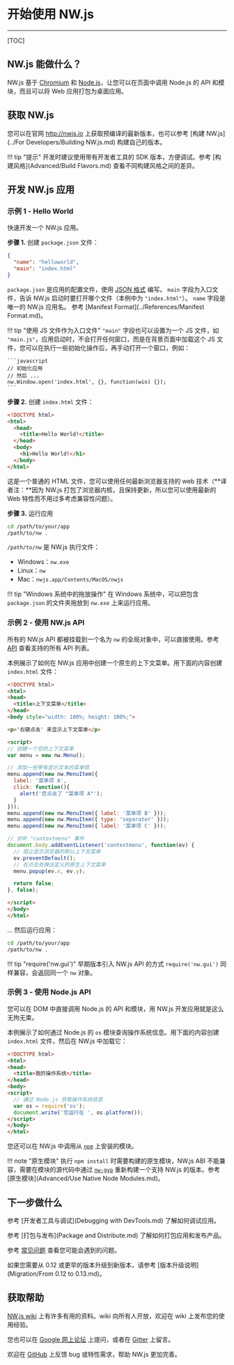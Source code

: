 # 开始使用 NW.js
---

[TOC]

## NW.js 能做什么？

NW.js 基于 [Chromium](http://www.chromium.org) 和 [Node.js](http://nodejs.org/)，让您可以在页面中调用 Node.js 的 API 和模块，而且可以将 Web 应用打包为桌面应用。

## 获取 NW.js

您可以在官网 http://nwjs.io 上获取预编译的最新版本，也可以参考 [构建 NW.js](../For Developers/Building NW.js.md) 构建自己的版本。

!!! tip "提示"
    开发时建议使用带有开发者工具的 SDK 版本，方便调试。参考 [构建风格](Advanced/Build Flavors.md) 查看不同构建风格之间的差异。

## 开发 NW.js 应用

### 示例 1 - Hello World

快速开发一个 NW.js 应用。

**步骤 1.** 创建 `package.json` 文件：

```json
{
  "name": "helloworld",
  "main": "index.html"
}
```

`package.json` 是应用的配置文件，使用 [JSON 格式](http://www.json.org/) 编写。
`main` 字段为入口文件，告诉 NW.js 启动时要打开哪个文件（本例中为 `"index.html"`）。
`name` 字段是唯一的 NW.js 应用名。
参考 [Manifest Format](../References/Manifest Format.md)。

!!! tip "使用 JS 文件作为入口文件"
    `"main"` 字段也可以设置为一个 JS 文件，如 `"main.js"`，应用启动时，不会打开任何窗口，而是在背景页面中加载这个 JS 文件，您可以在执行一些初始化操作后，再手动打开一个窗口，例如：

    ```javascript
    // 初始化应用
    // 然后 ...
    nw.Window.open('index.html', {}, function(win) {});
    ```

**步骤 2.** 创建 `index.html` 文件：

```html
<!DOCTYPE html>
<html>
  <head>
    <title>Hello World!</title>
  </head>
  <body>
    <h1>Hello World!</h1>
  </body>
</html>
```

这是一个普通的 HTML 文件，您可以使用任何最新浏览器支持的 web 技术（**译者注：**因为 NW.js 打包了浏览器内核，且保持更新，所以您可以使用最新的 Web 特性而不用过多考虑兼容性问题）。

**步骤 3.** 运行应用

```bash
cd /path/to/your/app
/path/to/nw .
```

`/path/to/nw` 是 NW.js 执行文件：

- Windows：`nw.exe`
- Linux：`nw`
- Mac：`nwjs.app/Contents/MacOS/nwjs`

!!! tip "Windows 系统中的拖放操作"
    在 Windows 系统中，可以把包含 `package.json` 的文件夹拖放到 `nw.exe` 上来运行应用。

### 示例 2 - 使用 NW.js API

所有的 NW.js API 都被挂载到一个名为 `nw` 的全局对象中，可以直接使用。参考 [API](../index.md#references) 查看支持的所有 API 列表。

本例展示了如何在 NW.js 应用中创建一个原生的上下文菜单。用下面的内容创建 `index.html` 文件：

```html
<!DOCTYPE html>
<html>
<head>
  <title>上下文菜单</title>
</head>
<body style="width: 100%; height: 100%;">

<p>'右键点击' 来显示上下文菜单</p>

<script>
// 创建一个空的上下文菜单
var menu = new nw.Menu();

// 添加一些带有显示文本的菜单项
menu.append(new nw.MenuItem({
  label: '菜单项 A',
  click: function(){
    alert('您点击了 "菜单项 A"');
  }
}));
menu.append(new nw.MenuItem({ label: '菜单项 B' }));
menu.append(new nw.MenuItem({ type: 'separator' }));
menu.append(new nw.MenuItem({ label: '菜单项 C' }));

// 侦听 "contextmenu" 事件
document.body.addEventListener('contextmenu', function(ev) {
  // 阻止显示浏览器的默认上下文菜单
  ev.preventDefault();
  // 在点击处弹出定义的原生上下文菜单
  menu.popup(ev.x, ev.y);

  return false;
}, false);

</script>  
</body>
</html>
```

... 然后运行应用：
```bash
cd /path/to/your/app
/path/to/nw .
```

!!! tip "require('nw.gui')"
    早期版本引入 NW.js API 的方式 `require('nw.gui')` 同样兼容，会返回同一个 `nw` 对象。

### 示例 3 - 使用 Node.js API

您可以在 DOM 中直接调用 Node.js 的 API 和模块，用 NW.js 开发应用就是这么无拘无束。

本例展示了如何通过 Node.js 的 `os` 模块查询操作系统信息。用下面的内容创建 `index.html` 文件，然后在 NW.js 中加载它：

```html
<!DOCTYPE html>
<html>
<head>
  <title>我的操作系统</title>
</head>
<body>
<script>
  // 通过 Node.js 获取操作系统信息
  var os = require('os');
  document.write('您运行在 ', os.platform());
</script>
</body>
</html>
```

您还可以在 NW.js 中调用从 [`npm`](https://www.npmjs.com/) 上安装的模块。

!!! note "原生模块"
    执行 `npm install` 时需要构建的原生模块，NW.js ABI 不能兼容，需要在模块的源代码中通过 [`nw-gyp`](https://github.com/nwjs/nw-gyp) 重新构建一个支持 NW.js 的版本。参考 [原生模块](Advanced/Use Native Node Modules.md)。

## 下一步做什么

参考 [开发者工具与调试](Debugging with DevTools.md) 了解如何调试应用。

参考 [打包与发布](Package and Distribute.md) 了解如何打包应用和发布产品。

参考 [常见问题](FAQ.md) 查看您可能会遇到的问题。

如果您需要从 0.12 或更早的版本升级到新版本，请参考 [版本升级说明](Migration/From 0.12 to 0.13.md)。

## 获取帮助

[NW.js wiki](https://github.com/nwjs/nw.js/wiki) 上有许多有用的资料。wiki 向所有人开放，欢迎在 wiki 上发布您的使用经验。

您也可以在 [Google 网上论坛](https://groups.google.com/forum/#!forum/nwjs-general) 上提问，或者在 [Gitter](https://gitter.im/nwjs/nw.js) 上留言。

欢迎在 [GitHub](https://github.com/nwjs/nw.js/issues) 上反馈 bug 或特性需求，帮助 NW.js 更加完善。

